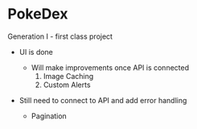 # PokeDex
Generation I - first class project

- UI is done
    * Will make improvements once API is connected 
        1. Image Caching
        2. Custom Alerts
    
- Still need to connect to API and add error handling
    * Pagination
